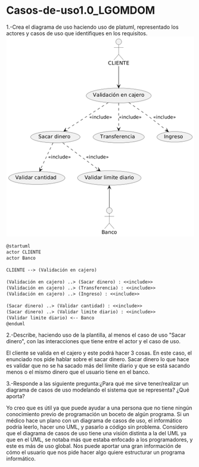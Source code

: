 # Casos-de-uso1.0_LGOMDOM

1.-Crea el diagrama de uso haciendo uso de platuml, representado los actores y casos de uso que identifiques en los requisitos.
![img](./Plantuml.png)

```Plantuml
@startuml
actor CLIENTE
actor Banco

CLIENTE --> (Validación en cajero)

(Validación en cajero) ..> (Sacar dinero) : <<include>>
(Validación en cajero) ..> (Transferencia) : <<include>>
(Validación en cajero) ..> (Ingreso) : <<include>>

(Sacar dinero) ..> (Validar cantidad) : <<include>>
(Sacar dinero) ..> (Validar limite diario) : <<include>>
(Validar limite diario) <-- Banco
@enduml
```

2.-Describe, haciendo uso de la plantilla, al menos el caso de uso "Sacar dinero", con las interacciones que tiene entre el actor y el caso de uso.

El cliente se valida en el cajero y este podrá hacer 3 cosas. En este caso, el enunciado nos pide hablar sobre el sacar dinero. Sacar dinero lo que hace es validar que no se ha sacado más del límite diario y que se está sacando menos o el mismo dinero que el usuario tiene en el banco.

3.-Responde a las siguiente pregunta:¿Para qué me sirve tener/realizar un diagrama de casos de uso modelando el sistema que se representa? ¿Qué aporta?

Yo creo que es útil ya que puede ayudar a una persona que no tiene ningún conocimiento previo de programación un boceto de algún programa. Si un médico hace un plano con un diagrama de casos de uso, el informático podría leerlo, hacer uno UML, y pasarlo a código sin problema. Considero que el diagrama de casos de uso tiene una visión distinta a la del UML ya que en el UML, se notaba más que estaba enfocado a los programadores, y este es más de uso global. 
Nos puede aportar una gran información de cómo el usuario que nos pide hacer algo quiere estructurar un programa informático.
